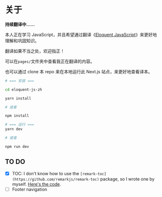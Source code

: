 # 关于

**持续翻译中……**

本人正在学习 JavaScript，并且希望通过翻译《[Eloquent JavaScript](https://eloquentjavascript.net/index.html)》来更好地理解和巩固知识。

翻译如果不当之处，欢迎指正！

可以在`pages/`文件夹中查看我正在翻译的内容。

也可以通过 clone 本 repo 来在本地运行此 Next.js 站点，来更好地查看译本。

```bash
# === 安装 ===

cd eloquent-js-zh

yarn install

# 或者

npm install

# === 运行 ===
yarn dev

# 或者

npm run dev
```

## TO DO

- [x] TOC: I don't know how to use the `[remark-toc](https://github.com/remarkjs/remark-toc)` package, so I wrote one by myself. [Here's the code](./utils/toc.js).
- [ ] Footer navigation

